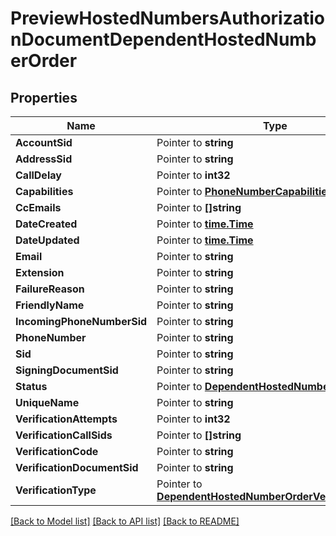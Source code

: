 # PreviewHostedNumbersAuthorizationDocumentDependentHostedNumberOrder

## Properties

Name | Type | Description | Notes
------------ | ------------- | ------------- | -------------
**AccountSid** | Pointer to **string** |  | [optional] 
**AddressSid** | Pointer to **string** |  | [optional] 
**CallDelay** | Pointer to **int32** |  | [optional] 
**Capabilities** | Pointer to [**PhoneNumberCapabilities**](phone_number_capabilities.md) |  | [optional] 
**CcEmails** | Pointer to **[]string** |  | [optional] 
**DateCreated** | Pointer to [**time.Time**](time.Time.md) |  | [optional] 
**DateUpdated** | Pointer to [**time.Time**](time.Time.md) |  | [optional] 
**Email** | Pointer to **string** |  | [optional] 
**Extension** | Pointer to **string** |  | [optional] 
**FailureReason** | Pointer to **string** |  | [optional] 
**FriendlyName** | Pointer to **string** |  | [optional] 
**IncomingPhoneNumberSid** | Pointer to **string** |  | [optional] 
**PhoneNumber** | Pointer to **string** |  | [optional] 
**Sid** | Pointer to **string** |  | [optional] 
**SigningDocumentSid** | Pointer to **string** |  | [optional] 
**Status** | Pointer to [**DependentHostedNumberOrderStatus**](dependent_hosted_number_order_status.md) |  | [optional] 
**UniqueName** | Pointer to **string** |  | [optional] 
**VerificationAttempts** | Pointer to **int32** |  | [optional] 
**VerificationCallSids** | Pointer to **[]string** |  | [optional] 
**VerificationCode** | Pointer to **string** |  | [optional] 
**VerificationDocumentSid** | Pointer to **string** |  | [optional] 
**VerificationType** | Pointer to [**DependentHostedNumberOrderVerificationType**](dependent_hosted_number_order_verification_type.md) |  | [optional] 

[[Back to Model list]](../README.md#documentation-for-models) [[Back to API list]](../README.md#documentation-for-api-endpoints) [[Back to README]](../README.md)


